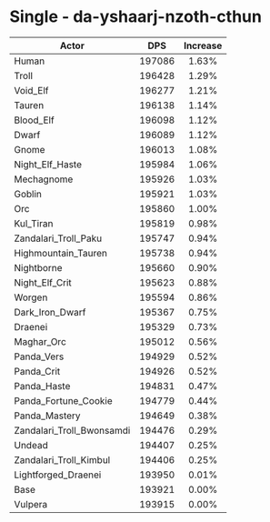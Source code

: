 # Single - da-yshaarj-nzoth-cthun
| Actor | DPS | Increase |
|---|:---:|:---:|
|Human|197086|1.63%|
|Troll|196428|1.29%|
|Void_Elf|196277|1.21%|
|Tauren|196138|1.14%|
|Blood_Elf|196098|1.12%|
|Dwarf|196089|1.12%|
|Gnome|196013|1.08%|
|Night_Elf_Haste|195984|1.06%|
|Mechagnome|195926|1.03%|
|Goblin|195921|1.03%|
|Orc|195860|1.00%|
|Kul_Tiran|195819|0.98%|
|Zandalari_Troll_Paku|195747|0.94%|
|Highmountain_Tauren|195738|0.94%|
|Nightborne|195660|0.90%|
|Night_Elf_Crit|195623|0.88%|
|Worgen|195594|0.86%|
|Dark_Iron_Dwarf|195367|0.75%|
|Draenei|195329|0.73%|
|Maghar_Orc|195012|0.56%|
|Panda_Vers|194929|0.52%|
|Panda_Crit|194926|0.52%|
|Panda_Haste|194831|0.47%|
|Panda_Fortune_Cookie|194779|0.44%|
|Panda_Mastery|194649|0.38%|
|Zandalari_Troll_Bwonsamdi|194476|0.29%|
|Undead|194407|0.25%|
|Zandalari_Troll_Kimbul|194406|0.25%|
|Lightforged_Draenei|193950|0.01%|
|Base|193921|0.00%|
|Vulpera|193915|0.00%|
